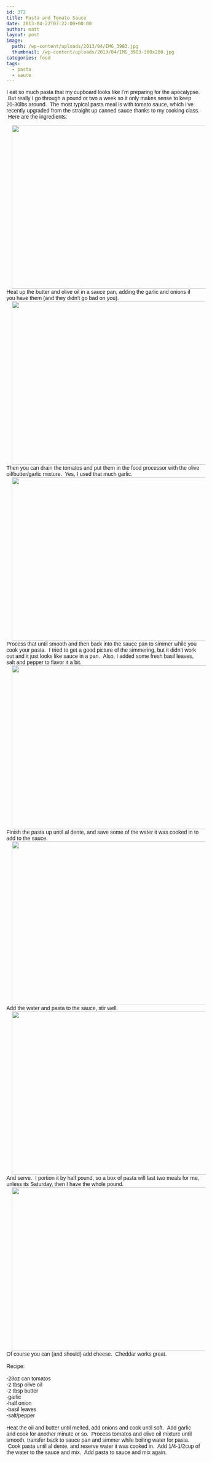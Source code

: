 ```yaml
---
id: 372
title: Pasta and Tomato Sauce
date: 2013-04-22T07:22:00+00:00
author: matt
layout: post
image: 
  path: /wp-content/uploads/2013/04/IMG_3983.jpg
  thumbnail: /wp-content/uploads/2013/04/IMG_3983-300x200.jpg
categories: food
tags:
  - pasta
  - sauce
---
```

<span style="font-family: Arial, Helvetica, sans-serif;">I eat so much pasta that my&nbsp;cupboard&nbsp;looks like I&#8217;m preparing for the apocalypse. &nbsp;But really I go through a pound or two a week so it only makes sense to keep 20-30lbs around. &nbsp;The most typical pasta meal is with tomato sauce, which I&#8217;ve recently upgraded from the straight up canned sauce thanks to my cooking class. &nbsp;Here are the ingredients:</span>

<div style="clear: both; text-align: center;">
  <a href="http://1.bp.blogspot.com/-2HBhJWlUwR0/UXUm-RSLnXI/AAAAAAAAAm8/7JSFrbP5c0I/s1600/IMG_3965.JPG" style="margin-left: 1em; margin-right: 1em;"><span style="font-family: Arial, Helvetica, sans-serif;"><img border="0" height="426" src="http://pickytri.com/wp-content/uploads/2013/04/IMG_3965-300x200.jpg" width="640" /></span></a>
</div>

<div>
  <span style="font-family: Arial, Helvetica, sans-serif;">Heat up the butter and olive oil in a sauce pan, adding the garlic and onions if you have them (and they didn&#8217;t go bad on you). &nbsp;</span>
</div>

<div style="clear: both; text-align: center;">
  <a href="http://2.bp.blogspot.com/-z9IkaPlK97U/UXUnbT-F8nI/AAAAAAAAAnE/TVnZdLmFaTw/s1600/IMG_3967.JPG" style="margin-left: 1em; margin-right: 1em;"><span style="font-family: Arial, Helvetica, sans-serif;"><img border="0" height="426" src="http://pickytri.com/wp-content/uploads/2013/04/IMG_3967-300x200.jpg" width="640" /></span></a>
</div>

<div>
  <span style="font-family: Arial, Helvetica, sans-serif;">Then you can drain the tomatos and put them in the food processor with the olive oil/butter/garlic mixture. &nbsp;Yes, I used that much garlic.</span>
</div>

<div style="clear: both; text-align: center;">
  <a href="http://3.bp.blogspot.com/-DsgUJ_9MMHg/UXUnwmz4N8I/AAAAAAAAAnM/Dhkcd7-VL3o/s1600/IMG_3971.JPG" style="margin-left: 1em; margin-right: 1em;"><span style="font-family: Arial, Helvetica, sans-serif;"><img border="0" height="426" src="http://pickytri.com/wp-content/uploads/2013/04/IMG_3971-300x200.jpg" width="640" /></span></a>
</div>

<div>
  <span style="font-family: Arial, Helvetica, sans-serif;">Process that until smooth and then back into the sauce pan to simmer while you cook your pasta. &nbsp;I tried to get a good picture of the simmering, but it didn&#8217;t work out and it just looks like sauce in a pan. &nbsp;Also, I added some fresh basil leaves, salt and pepper to flavor it a bit.</span>
</div>

<div style="clear: both; text-align: center;">
  <a href="http://1.bp.blogspot.com/-1KTrUFUQ9T0/UXUoOelZLcI/AAAAAAAAAnU/8CH7z9Wr1KQ/s1600/IMG_3976.JPG" style="margin-left: 1em; margin-right: 1em;"><span style="font-family: Arial, Helvetica, sans-serif;"><img border="0" height="426" src="http://pickytri.com/wp-content/uploads/2013/04/IMG_3976-300x200.jpg" width="640" /></span></a>
</div>

<div>
  <span style="font-family: Arial, Helvetica, sans-serif;">Finish the pasta up until al dente, and save some of the water it was cooked in to add to the sauce.</span>
</div>

<div style="clear: both; text-align: center;">
  <a href="http://3.bp.blogspot.com/-Go4Hdv-rBgk/UXUobohDpDI/AAAAAAAAAnc/Q5MdDBgAGOM/s1600/IMG_3980.JPG" style="margin-left: 1em; margin-right: 1em;"><span style="font-family: Arial, Helvetica, sans-serif;"><img border="0" height="426" src="http://pickytri.com/wp-content/uploads/2013/04/IMG_3980-300x200.jpg" width="640" /></span></a>
</div>

<div>
  <span style="font-family: Arial, Helvetica, sans-serif;">Add the water and pasta to the sauce, stir well.</span>
</div>

<div style="clear: both; text-align: center;">
  <a href="http://1.bp.blogspot.com/-72RRpLMgfNs/UXUok9NYGwI/AAAAAAAAAnk/8PjlaD4jg3w/s1600/IMG_3981.JPG" style="margin-left: 1em; margin-right: 1em;"><span style="font-family: Arial, Helvetica, sans-serif;"><img border="0" height="426" src="http://pickytri.com/wp-content/uploads/2013/04/IMG_3981-300x200.jpg" width="640" /></span></a>
</div>

<div>
  <span style="font-family: Arial, Helvetica, sans-serif;">And serve. &nbsp;I portion it by half pound, so a box of pasta will last two meals for me, unless its Saturday, then I have the whole pound.</span>
</div>

<div style="clear: both; text-align: center;">
  <a href="http://3.bp.blogspot.com/-AhFlkH9XukE/UXUo6iB-Q0I/AAAAAAAAAns/JttHUlvjc2I/s1600/IMG_3983.JPG" style="margin-left: 1em; margin-right: 1em;"><span style="font-family: Arial, Helvetica, sans-serif;"><img border="0" height="426" src="http://pickytri.com/wp-content/uploads/2013/04/IMG_3983-300x200.jpg" width="640" /></span></a>
</div>

<div>
  <span style="font-family: Arial, Helvetica, sans-serif;">Of course you can (and should) add cheese. &nbsp;Cheddar works great.</span>
</div>

<div>
  <span style="font-family: Arial, Helvetica, sans-serif;"><br /></span>
</div>

<div>
  <span style="font-family: Arial, Helvetica, sans-serif;">Recipe:</span>
</div>

<div>
  <span style="font-family: Arial, Helvetica, sans-serif;"><br /></span>
</div>

<div>
  <span style="font-family: Arial, Helvetica, sans-serif;">-28oz can tomatos</span>
</div>

<div>
  <span style="font-family: Arial, Helvetica, sans-serif;">-2 tbsp olive oil</span>
</div>

<div>
  <span style="font-family: Arial, Helvetica, sans-serif;">-2 tbsp butter</span>
</div>

<div>
  <span style="font-family: Arial, Helvetica, sans-serif;">-garlic</span>
</div>

<div>
  <span style="font-family: Arial, Helvetica, sans-serif;">-half onion</span>
</div>

<div>
  <span style="font-family: Arial, Helvetica, sans-serif;">-basil leaves</span>
</div>

<div>
  <span style="font-family: Arial, Helvetica, sans-serif;">-salt/pepper</span>
</div>

<div>
  <span style="font-family: Arial, Helvetica, sans-serif;"><br /></span>
</div>

<div>
  <span style="font-family: Arial, Helvetica, sans-serif;">Heat the oil and butter until melted, add onions and cook until soft. &nbsp;Add garlic and cook for another minute or so. &nbsp;Process tomatos and olive oil mixture until smooth, transfer back to sauce pan and simmer while boiling water for pasta. &nbsp;Cook pasta until al dente, and reserve water it was cooked in. &nbsp;</span><span style="font-family: Arial, Helvetica, sans-serif;">Add 1/4-1/2cup of the water to the sauce and mix. &nbsp;Add pasta to sauce and mix again.</span>
</div>
